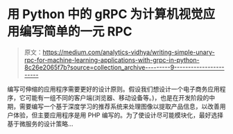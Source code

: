 # 用 Python 中的 gRPC 为计算机视觉应用编写简单的一元 RPC

> 原文：<https://medium.com/analytics-vidhya/writing-simple-unary-rpc-for-machine-learning-applications-with-grpc-in-python-8c26e2065f7b?source=collection_archive---------9----------------------->

编写可伸缩的应用程序需要更好的设计原则。假设我们想设计一个电子商务应用程序，它可能有一组不同的客户端(浏览器、移动设备等。)，也是在开发阶段的中期，需要编写一个基于深度学习的推荐系统来处理图像以提取产品信息，以改善用户体验，但主要应用程序是用 PHP 编写的。为了使设计尽可能模块化，最好选择基于微服务的设计策略…